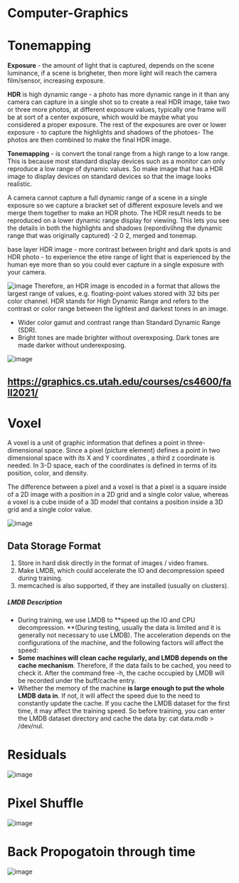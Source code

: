 # Computer-Graphics


# Tonemapping

**Exposure** - the amount of light that is captured, depends on the scene luminance, if a scene is brigheter, then more light will reach the camera film/sensor, increasing exposure.

**HDR** is high dynamic range - a photo has more dynamic range in it than any camera can capture in a single shot so to create a real HDR image, take two or three more photos, at different exposure values, typically one frame will be at sort of a center exposure, which would be maybe what you considered a proper exposure. The rest of the exposures are over or lower exposure - to capture the highlights and shadows of the photoes- The photos are then combined to make the final HDR image.

**Tonemapping** -  is convert the tonal range from a high range to a low range. This is because most standard display devices such as a monitor can only reproduce a low range of dynamic values. So make image that has a HDR image to display devices on standard devices so that the image looks realistic.

A camera cannot capture a full dynamic range of a scene in a single exposure so we capture a bracket set of different exposure levels and we merge them together to make an HDR photo.
The HDR result needs to be reproduced on a lower dynamic range display for viewing. This lets you see the details in both the highlights and shadows (repordiviihng the dynamic range that was originally captured) -2 0 2, merged and tonemap.

base layer HDR image - more contrast between bright and dark spots is and HDR photo - to experience the etire range of light that is experienced by the human eye more than so you could ever capture in a single exposure with your camera.

![image](https://user-images.githubusercontent.com/48233453/151075573-bc1bd445-6516-494f-8d2d-7580b3c677b6.png)
Therefore, an HDR image is encoded in a format that allows the largest range of values, e.g. floating-point values stored with 32 bits per color channel.
HDR stands for High Dynamic Range and refers to the contrast or color range between the lightest and darkest tones in an image.
- Wider color gamut and contrast range than Standard Dynamic Range (SDR).
- Bright tones are made brighter without overexposing. Dark tones are made darker without underexposing.

![image](https://user-images.githubusercontent.com/48233453/151076488-e4f08532-07ec-46da-a8ac-00ad8ea2a7e8.png)



## https://graphics.cs.utah.edu/courses/cs4600/fall2021/





# Voxel
A voxel is a unit of graphic information that defines a point in three-dimensional space. Since a pixel (picture element) defines a point in two dimensional space with its X and Y coordinates , a third z coordinate is needed. In 3-D space, each of the coordinates is defined in terms of its position, color, and density.

The difference between a pixel and a voxel is that a pixel is a square inside of a 2D image with a position in a 2D grid and a single color value, whereas a voxel is a cube inside of a 3D model that contains a position inside a 3D grid and a single color value.

![image](https://user-images.githubusercontent.com/48233453/156168348-b0f52e71-7225-44d7-9a4a-a50fc84c109b.png)


## Data Storage Format
1) Store in hard disk directly in the format of images / video frames.
2) Make LMDB, which could accelerate the IO and decompression speed during training.
3) memcached is also supported, if they are installed (usually on clusters).

##### LMDB Description
- During training, we use LMDB to **speed up the IO and CPU decompression. **(During testing, usually the data is limited and it is generally not necessary to use LMDB). The acceleration depends on the configurations of the machine, and the following factors will affect the speed:
- **Some machines will clean cache regularly, and LMDB depends on the cache mechanism**. Therefore, if the data fails to be cached, you need to check it. After the command free -h, the cache occupied by LMDB will be recorded under the buff/cache entry.
- Whether the memory of the machine **is large enough to put the whole LMDB data in**. If not, it will affect the speed due to the need to constantly update the cache.
If you cache the LMDB dataset for the first time, it may affect the training speed. So before training, you can enter the LMDB dataset directory and cache the data by: cat data.mdb > /dev/nul.

# Residuals
![image](https://user-images.githubusercontent.com/48233453/176226975-aeaf0993-797c-4c6a-a6f3-a292c5232aa6.png)

# Pixel Shuffle
![image](https://user-images.githubusercontent.com/48233453/176227137-8f7b3a95-1111-47b7-8aef-6c577ce8ac4d.png)

# Back Propogatoin through time
![image](https://user-images.githubusercontent.com/48233453/176227773-3bcf6fc4-1ed9-4742-ba5b-1491fdcf2513.png)
